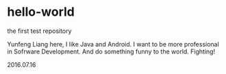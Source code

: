 # hello-world
the first test repository

Yunfeng Liang here, I like Java and Android.
I want to be more professional in Sofrware Development.
And do something funny to the world.
Fighting!

2016.07.16
